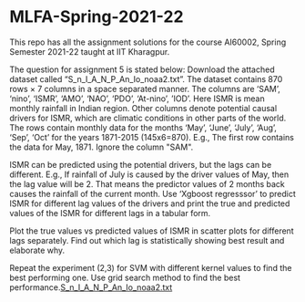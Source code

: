 # MLFA-Spring-2021-22
This repo has all the assignment solutions for the course AI60002, Spring Semester 2021-22 taught at IIT Kharagpur. 


The question for assignment 5 is stated below:
Download the attached dataset called “S_n_I_A_N_P_An_Io_noaa2.txt”. The dataset contains 870 rows × 7 columns in a space separated manner. The columns are ‘SAM’, ‘nino’, ‘ISMR’, ‘AMO’, ‘NAO’, ‘PDO’, ‘At-nino’, ’IOD’. Here ISMR is mean monthly rainfall in Indian region. Other columns denote potential causal drivers for ISMR, which are climatic conditions in other parts of the world. The rows contain monthly data for the months ‘May’, ‘June’, ‘July’, ‘Aug’, ‘Sep’, ‘Oct’ for the years 1871-2015 (145x6=870).  E.g., The first row contains the data for May, 1871. Ignore the column "SAM".

ISMR can be predicted using the potential drivers, but the lags can be different. E.g., If rainfall of July is caused by the driver values of May, then the lag value will be 2. That means the predictor values of 2 months back causes the rainfall of the current month. Use ‘Xgboost regresssor’ to predict ISMR for different lag values of the drivers and print the true and predicted values of the ISMR for different lags in a tabular form.

Plot the true values vs predicted values of ISMR in scatter plots for different lags separately. Find out which lag is statistically showing best result and elaborate why.

Repeat the experiment (2,3) for SVM with different kernel values to find the best performing one. Use grid search method to find the best performance.[S_n_I_A_N_P_An_Io_noaa2.txt](https://github.com/Ayushman-0301/MLFA-Spring-2021-22/files/8645058/S_n_I_A_N_P_An_Io_noaa2.txt)
